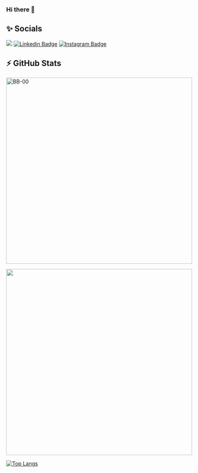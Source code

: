 ### Hi there 👋

<!--
**BB-00/BB-00** is a ✨ _special_ ✨ repository because its `README.md` (this file) appears on your GitHub profile.

Here are some ideas to get you started:

- 🔭 I’m currently working on ...
- 🌱 I’m currently learning ...
- 👯 I’m looking to collaborate on ...
- 🤔 I’m looking for help with ...
- 💬 Ask me about ...
- 📫 How to reach me: ...
- 😄 Pronouns: ...
- ⚡ Fun fact: ...
-->

## ✨ Socials
![](https://komarev.com/ghpvc/?username=BB-00&style=flat&color=brightgreen)
[![Linkedin Badge](https://img.shields.io/badge/-LinkedIn-0e76a8?style=flat-square&logo=Linkedin&logoColor=white)](https://www.linkedin.com/in/bernardo-barreto-a7a3841a3/)
[![Instagram Badge](https://img.shields.io/badge/-Instagram-e4405f?style=flat-square&logo=Instagram&logoColor=white)](https://www.instagram.com/bernardodfb00/)
  <br>
  ## ⚡ GitHub Stats
<div align="left">
  <p><img align="center" src="https://github-readme-streak-stats.herokuapp.com/?user=BB-00&count-private=true&theme=onedark" alt="BB-00" width="500"/></p>
</div>
<div align = "left">
  <p><img align="center" src="https://github-readme-stats.vercel.app/api?username=BB-00&theme=onedark&show_icons=true" width="500"/></p>
</div>

[![Top Langs](https://github-readme-stats.vercel.app/api/top-langs/?username=BB-00)](https://github.com/anuraghazra/github-readme-stats)

